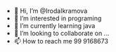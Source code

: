 - 👋 Hi, I’m @IrodaIkramova
- 👀 I’m interested in programing
- 🌱 I’m currently learning java 
- 💞️ I’m looking to collaborate on ...
- 📫 How to reach me 99 9168673

<!---
IrodaIkramova/IrodaIkramova is a ✨ special ✨ repository because its `README.md` (this file) appears on your GitHub profile.
You can click the Preview link to take a look at your changes.
--->
